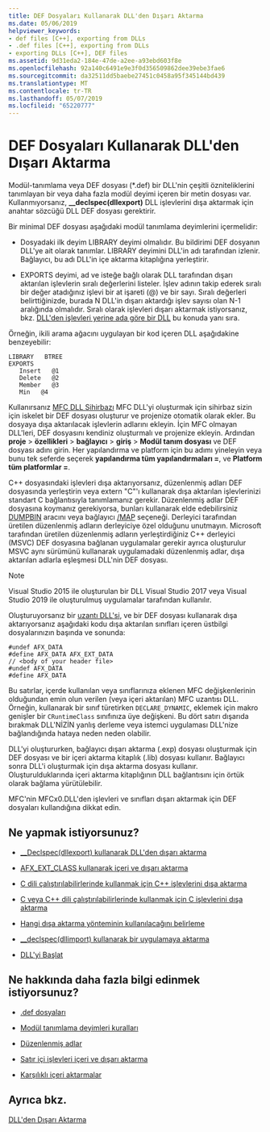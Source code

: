 ```yaml
---
title: DEF Dosyaları Kullanarak DLL'den Dışarı Aktarma
ms.date: 05/06/2019
helpviewer_keywords:
- def files [C++], exporting from DLLs
- .def files [C++], exporting from DLLs
- exporting DLLs [C++], DEF files
ms.assetid: 9d31eda2-184e-47de-a2ee-a93ebd603f8e
ms.openlocfilehash: 92a140c6491e9e3f0d356509862dee39ebe3fae6
ms.sourcegitcommit: da32511dd5baebe27451c0458a95f345144bd439
ms.translationtype: MT
ms.contentlocale: tr-TR
ms.lasthandoff: 05/07/2019
ms.locfileid: "65220777"
---
```

# <a name="exporting-from-a-dll-using-def-files"></a>DEF Dosyaları Kullanarak DLL'den Dışarı Aktarma

Modül-tanımlama veya DEF dosyası (*.def) bir DLL'nin çeşitli özniteliklerini tanımlayan bir veya daha fazla modül deyimi içeren bir metin dosyası var. Kullanmıyorsanız, **__declspec(dllexport)** DLL işlevlerini dışa aktarmak için anahtar sözcüğü DLL DEF dosyası gerektirir.

Bir minimal DEF dosyası aşağıdaki modül tanımlama deyimlerini içermelidir:

- Dosyadaki ilk deyim LIBRARY deyimi olmalıdır. Bu bildirimi DEF dosyanın DLL'ye ait olarak tanımlar. LIBRARY deyimini DLL'in adı tarafından izlenir. Bağlayıcı, bu adı DLL'in içe aktarma kitaplığına yerleştirir.

- EXPORTS deyimi, ad ve isteğe bağlı olarak DLL tarafından dışarı aktarılan işlevlerin sıralı değerlerini listeler. İşlev adının takip ederek sıralı bir değer atadığınız işlevi bir at işareti (@) ve bir sayı. Sıralı değerleri belirttiğinizde, burada N DLL'in dışarı aktardığı işlev sayısı olan N-1 aralığında olmalıdır. Sıralı olarak işlevleri dışarı aktarmak istiyorsanız, bkz. [DLL'den işlevleri yerine ada göre bir DLL](exporting-functions-from-a-dll-by-ordinal-rather-than-by-name.md) bu konuda yanı sıra.

Örneğin, ikili arama ağacını uygulayan bir kod içeren DLL aşağıdakine benzeyebilir:

```
LIBRARY   BTREE
EXPORTS
   Insert   @1
   Delete   @2
   Member   @3
   Min   @4
```

Kullanırsanız [MFC DLL Sihirbazı](../mfc/reference/mfc-dll-wizard.md) MFC DLL'yi oluşturmak için sihirbaz sizin için iskelet bir DEF dosyası oluşturur ve projenize otomatik olarak ekler. Bu dosyaya dışa aktarılacak işlevlerin adlarını ekleyin. İçin MFC olmayan DLL'leri, DEF dosyasını kendiniz oluşturmalı ve projenize ekleyin. Ardından **proje** > **özellikleri** > **bağlayıcı** > **giriş**  >  **Modül tanım dosyası** ve DEF dosyası adını girin. Her yapılandırma ve platform için bu adımı yineleyin veya bunu tek seferde seçerek **yapılandırma tüm yapılandırmaları =**, ve **Platform tüm platformlar =**.

C++ dosyasındaki işlevleri dışa aktarıyorsanız, düzenlenmiş adları DEF dosyasında yerleştirin veya extern "C"'ı kullanarak dışa aktarılan işlevlerinizi standart C bağlantısıyla tanımlamanız gerekir. Düzenlenmiş adlar DEF dosyasına koymanız gerekiyorsa, bunları kullanarak elde edebilirsiniz [DUMPBIN](../build/reference/dumpbin-reference.md) aracını veya bağlayıcı [/MAP](../build/reference/map-generate-mapfile.md) seçeneği. Derleyici tarafından üretilen düzenlenmiş adların derleyiciye özel olduğunu unutmayın. Microsoft tarafından üretilen düzenlenmiş adların yerleştirdiğiniz C++ derleyici (MSVC) DEF dosyasına bağlanan uygulamalar gerekir ayrıca oluşturulur MSVC aynı sürümünü kullanarak uygulamadaki düzenlenmiş adlar, dışa aktarılan adlarla eşleşmesi DLL'nin DEF dosyası. 

> [!NOTE]
> Visual Studio 2015 ile oluşturulan bir DLL Visual Studio 2017 veya Visual Studio 2019 ile oluşturulmuş uygulamalar tarafından kullanılır.

Oluşturuyorsanız bir [uzantı DLL'si](../build/extension-dlls-overview.md), ve bir DEF dosyası kullanarak dışa aktarıyorsanız aşağıdaki kodu dışa aktarılan sınıfları içeren üstbilgi dosyalarınızın başında ve sonunda:

```
#undef AFX_DATA
#define AFX_DATA AFX_EXT_DATA
// <body of your header file>
#undef AFX_DATA
#define AFX_DATA
```

Bu satırlar, içerde kullanılan veya sınıflarınıza eklenen MFC değişkenlerinin olduğundan emin olun verilen (veya içeri aktarılan) MFC uzantısı DLL. Örneğin, kullanarak bir sınıf türetirken `DECLARE_DYNAMIC`, eklemek için makro genişler bir `CRuntimeClass` sınıfınıza üye değişkeni. Bu dört satırı dışarıda bırakmak DLL'NİZİN yanlış derleme veya istemci uygulaması DLL'nize bağlandığında hataya neden neden olabilir.

DLL'yi oluştururken, bağlayıcı dışarı aktarma (.exp) dosyası oluşturmak için DEF dosyası ve bir içeri aktarma kitaplık (.lib) dosyası kullanır. Bağlayıcı sonra DLL'i oluşturmak için dışa aktarma dosyası kullanır. Oluşturulduklarında içeri aktarma kitaplığının DLL bağlantısını için örtük olarak bağlama yürütülebilir.

MFC'nin MFCx0.DLL'den işlevleri ve sınıfları dışarı aktarmak için DEF dosyaları kullandığına dikkat edin.

## <a name="what-do-you-want-to-do"></a>Ne yapmak istiyorsunuz?

- [__Declspec(dllexport) kullanarak DLL'den dışarı aktarma](exporting-from-a-dll-using-declspec-dllexport.md)

- [AFX_EXT_CLASS kullanarak içeri ve dışarı aktarma](exporting-and-importing-using-afx-ext-class.md)

- [C dili çalıştırılabilirlerinde kullanmak için C++ işlevlerini dışa aktarma](exporting-cpp-functions-for-use-in-c-language-executables.md)

- [C veya C++ dili çalıştırılabilirlerinde kullanmak için C işlevlerini dışa aktarma](exporting-c-functions-for-use-in-c-or-cpp-language-executables.md)

- [Hangi dışa aktarma yönteminin kullanılacağını belirleme](determining-which-exporting-method-to-use.md)

- [__declspec(dllimport) kullanarak bir uygulamaya aktarma](importing-into-an-application-using-declspec-dllimport.md)

- [DLL'yi Başlat](run-time-library-behavior.md#initializing-a-dll)

## <a name="what-do-you-want-to-know-more-about"></a>Ne hakkında daha fazla bilgi edinmek istiyorsunuz?

- [.def dosyaları](reference/module-definition-dot-def-files.md)

- [Modül tanımlama deyimleri kuralları](reference/rules-for-module-definition-statements.md)

- [Düzenlenmiş adlar](reference/decorated-names.md)

- [Satır içi işlevleri içeri ve dışarı aktarma](importing-and-exporting-inline-functions.md)

- [Karşılıklı içeri aktarmalar](mutual-imports.md)

## <a name="see-also"></a>Ayrıca bkz.

[DLL'den Dışarı Aktarma](exporting-from-a-dll.md)
